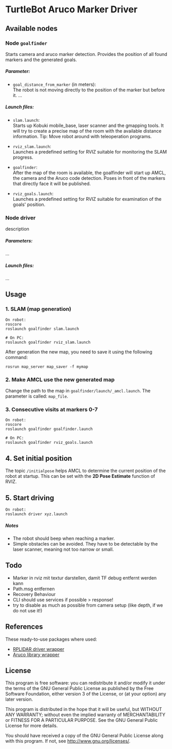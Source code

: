 TurtleBot Aruco Marker Driver
=============================

## Available nodes

### Node ```goalfinder```

Starts camera and aruco marker detection. Provides the position of all found markers and the generated goals.

##### Parameter:
- ```goal_distance_from_marker``` (in meters): <br>
  The robot is not moving directly to the position of the marker but before it. ...

##### Launch files:
- ```slam.launch```: <br>
  Starts up Kobuki mobile_base, laser scanner and the gmapping tools. It will try to create a precise map of the room with the available distance information. Tip: Move robot around with teleoperation programs.

- ```rviz_slam.launch```: <br>
  Launches a predefined setting for RVIZ suitable for monitoring the SLAM progress.

- ```goalfinder```: <br>
  After the map of the room is available, the goalfinder will start up AMCL, the camera and the Aruco code detection. Poses in front of the markers that directly face it will be published.

- ```rviz_goals.launch```: <br>
  Launches a predefined setting for RVIZ suitable for examination of the goals' position.

### Node **driver**

description

##### Parameters:

...

##### Launch files:

...

## Usage

### 1. SLAM (map generation)

```
On robot:
roscore
roslaunch goalfinder slam.launch

# On PC:
roslaunch goalfinder rviz_slam.launch
```

After generation the new map, you need to save it using the following command:

```
rosrun map_server map_saver -f mymap
```

### 2. Make AMCL use the new generated map

Change the path to the map in ```goalfinder/launch/_amcl.launch```. The parameter is called: ```map_file```.

### 3. Consecutive visits at markers 0-7

```
On robot:
roscore
roslaunch goalfinder goalfinder.launch

# On PC:
roslaunch goalfinder rviz_goals.launch
```

## 4. Set initial position

The topic ```/initialpose``` helps AMCL to determine the current position of the robot at startup. This can be set with the **2D Pose Estimate** function of RVIZ.

## 5. Start driving

```
On robot:
roslaunch driver xyz.launch
```

##### Notes

- The robot should beep when reaching a marker.
- Simple obstacles can be avoided. They have to be detectable by the laser scanner, meaning not too narrow or small.

## Todo

- Marker in rviz mit textur darstellen, damit TF debug entfernt werden kann
- Path.msg entfernen
- Recovery Behaviour
- CLI should use services if possible > response!
- try to disable as much as possible from camera setup (like depth, if we do not use it!)

## References

These ready-to-use packages where used:

- [RPLIDAR driver wrapper](https://github.com/robopeak/rplidar_ros)
- [Aruco library wrapper](https://github.com/pal-robotics/aruco_ros)

## License

This program is free software: you can redistribute it and/or modify
it under the terms of the GNU General Public License as published by
the Free Software Foundation, either version 3 of the License, or
(at your option) any later version.

This program is distributed in the hope that it will be useful,
but WITHOUT ANY WARRANTY; without even the implied warranty of
MERCHANTABILITY or FITNESS FOR A PARTICULAR PURPOSE.  See the
GNU General Public License for more details.

You should have received a copy of the GNU General Public License
along with this program.  If not, see <http://www.gnu.org/licenses/>.
